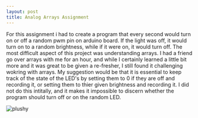 ```yaml
---
layout: post
title: Analog Arrays Assignment
---
```


For this assignment i had to create a program that every second would turn on or off a random pwm pin on arduino board. If the light was off, it would turn on to a random brightness, while if it were on, it would turn off. The most difficult aspect of this project was understanding arrays. I had a friend go over arrays with me for an hour, and while I certainly learned a little bit more and it was great to be given a re-fresher, I still found it challenging wokring with arrays. My suggestion would be that it is essential to keep track of the state of the LED's by setting them to 0 if they are off and recording it, or setting them to thier given brightness and recording it. I did not do this intitally, and it makes it impossible to discern whether the program should turn off or on the random LED.

![plushy](/img/DSC_1921.JPG)

